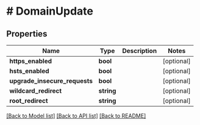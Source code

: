 # # DomainUpdate

## Properties

Name | Type | Description | Notes
------------ | ------------- | ------------- | -------------
**https_enabled** | **bool** |  | [optional]
**hsts_enabled** | **bool** |  | [optional]
**upgrade_insecure_requests** | **bool** |  | [optional]
**wildcard_redirect** | **string** |  | [optional]
**root_redirect** | **string** |  | [optional]

[[Back to Model list]](../../README.md#models) [[Back to API list]](../../README.md#endpoints) [[Back to README]](../../README.md)
